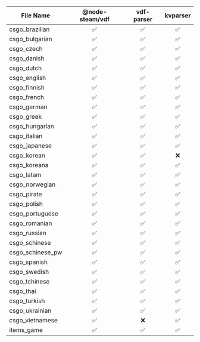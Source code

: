| File Name | @node-steam/vdf | vdf-parser | kvparser |
|---| :---: | :---: | :---: |
| csgo_brazilian | ✅ | ✅ | ✅ |
| csgo_bulgarian | ✅ | ✅ | ✅ |
| csgo_czech | ✅ | ✅ | ✅ |
| csgo_danish | ✅ | ✅ | ✅ |
| csgo_dutch | ✅ | ✅ | ✅ |
| csgo_english | ✅ | ✅ | ✅ |
| csgo_finnish | ✅ | ✅ | ✅ |
| csgo_french | ✅ | ✅ | ✅ |
| csgo_german | ✅ | ✅ | ✅ |
| csgo_greek | ✅ | ✅ | ✅ |
| csgo_hungarian | ✅ | ✅ | ✅ |
| csgo_italian | ✅ | ✅ | ✅ |
| csgo_japanese | ✅ | ✅ | ✅ |
| csgo_korean | ✅ | ✅ | ❌ |
| csgo_koreana | ✅ | ✅ | ✅ |
| csgo_latam | ✅ | ✅ | ✅ |
| csgo_norwegian | ✅ | ✅ | ✅ |
| csgo_pirate | ✅ | ✅ | ✅ |
| csgo_polish | ✅ | ✅ | ✅ |
| csgo_portuguese | ✅ | ✅ | ✅ |
| csgo_romanian | ✅ | ✅ | ✅ |
| csgo_russian | ✅ | ✅ | ✅ |
| csgo_schinese | ✅ | ✅ | ✅ |
| csgo_schinese_pw | ✅ | ✅ | ✅ |
| csgo_spanish | ✅ | ✅ | ✅ |
| csgo_swedish | ✅ | ✅ | ✅ |
| csgo_tchinese | ✅ | ✅ | ✅ |
| csgo_thai | ✅ | ✅ | ✅ |
| csgo_turkish | ✅ | ✅ | ✅ |
| csgo_ukrainian | ✅ | ✅ | ✅ |
| csgo_vietnamese | ✅ | ❌ | ✅ |
| items_game | ✅ | ✅ | ✅ |
